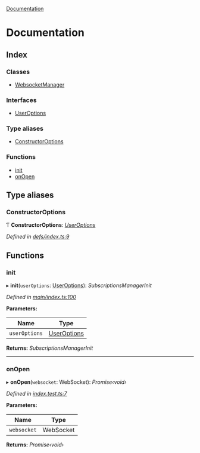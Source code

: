 [Documentation](README.md)

# Documentation

## Index

### Classes

* [WebsocketManager](classes/websocketmanager.md)

### Interfaces

* [UserOptions](interfaces/useroptions.md)

### Type aliases

* [ConstructorOptions](README.md#constructoroptions)

### Functions

* [init](README.md#init)
* [onOpen](README.md#onopen)

## Type aliases

###  ConstructorOptions

Ƭ **ConstructorOptions**: *[UserOptions](interfaces/useroptions.md)*

*Defined in [defs/index.ts:9](https://github.com/badbatch/graphql-box/blob/cd605b6/packages/websocket-manager/src/defs/index.ts#L9)*

## Functions

###  init

▸ **init**(`userOptions`: [UserOptions](interfaces/useroptions.md)): *SubscriptionsManagerInit*

*Defined in [main/index.ts:100](https://github.com/badbatch/graphql-box/blob/cd605b6/packages/websocket-manager/src/main/index.ts#L100)*

**Parameters:**

Name | Type |
------ | ------ |
`userOptions` | [UserOptions](interfaces/useroptions.md) |

**Returns:** *SubscriptionsManagerInit*

___

###  onOpen

▸ **onOpen**(`websocket`: WebSocket): *Promise‹void›*

*Defined in [index.test.ts:7](https://github.com/badbatch/graphql-box/blob/cd605b6/packages/websocket-manager/src/index.test.ts#L7)*

**Parameters:**

Name | Type |
------ | ------ |
`websocket` | WebSocket |

**Returns:** *Promise‹void›*
